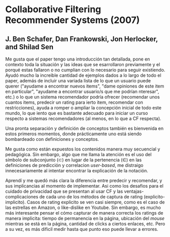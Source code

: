 # Collaborative Filtering Recommender Systems (2007)

## J. Ben Schafer, Dan Frankowski, Jon Herlocker, and Shilad Sen

Me gusta que el paper tengo una introducción tan detallada, pone en contexto toda la situación y las ideas que se esarrollaron previamente y el porqué estas fallaron o no cumplian con lo necesario para seguir existiendo. Ayudó mucho la increible cantidad de ejemplos dados a lo largo de todo el paper, además de incluir una variada lista de lo que un usuario puede querer ("ayudame a encontrar nuevos items", "dame opiniones de este item en particular", "ayudame a encontrar usuario/s que me podrían nteresar", etc.) o lo que un sistema recomendador podría ofrecer (recomendar unos cuantos items, predecir un rating para ierto item, recomendar con restricciones), ayuda a romper o ampliar la concepción inicial de todo este mundo, lo que iento que es bastante adecuado para iniciar un curso respecto a sistemas recomendadores (al menos, en lo que a CF respecta).

Una pronta separación y definición de conceptos también es bienvenida en estos primeros momentos, donde prácticamente uno está siendo bombardeado con definiciones y conceptos.

Me gusta como están expuestos los contenidos manera muy secuencial y pedagógica. Sin embargo, algo que me llama la atención es el uso del símbolo de subconjunto ($\subset$) en lugar de la pertenencia ($\in$) en las definiciones de predicción y correlacion _user-based_, me distraigo innecesariamente al intentar encontrar la explicación de la notación.

Aprendí y me quedó más clara la diferencia entre predecir y recomendar, y sus implicancias al momento de implementar. Asi como los desafios para el cuidado de privacidad que se presentan al usar CF y las ventajas-complicaciones de cada uno de los métodos de captura de rating (explicito-implicito). Casos de rating explicito se ven casi siempre, como es el caso de las estrellas en Amazon, o like-dislike en Youtube. Sin embargo, es mucho más interesante pensar el cómo capturar de manera correcta los ratings de manera implicita: tiempo de permanencia en la página, ubicación del _mouse_ mientras se está en la página, cantidad de clicks a ciertos enlaces, etc. Pero a su vez, es más dificil medir hasta que punto eso puede llevar a errores.
